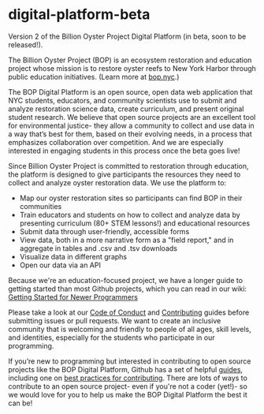 # digital-platform-beta
Version 2 of the Billion Oyster Project Digital Platform (in beta, soon to be released!).

The Billion Oyster Project (BOP) is an ecosystem restoration and education project whose mission is to restore oyster reefs to New York Harbor through public education initiatives.  (Learn more at [bop.nyc](https://bop.nyc).)

The BOP Digital Platform is an open source, open data web application that NYC students, educators, and community scientists use to submit and analyze restoration science data, create curriculum, and present original student research. We believe that open source projects are an excellent tool for environmental justice- they allow a community to collect and use data in a way that’s best for them, based on their evolving needs, in a process that emphasizes collaboration over competition. And we are especially interested in engaging students in this process once the beta goes live!  

Since Billion Oyster Project is committed to restoration through education, the platform is designed to give participants the resources they need to collect and analyze oyster restoration data.  We use the platform to:

- Map our oyster restoration sites so participants can find BOP in their communities
- Train educators and students on how to collect and analyze data by presenting curriculum (80+ STEM lessons!) and educational resources
- Submit data through user-friendly, accessible forms
- View data, both in a more narrative form as a "field report," and in aggregate in tables and .csv and .tsv downloads
- Visualize data in different graphs
- Open our data via an API

Because we're an education-focused project, we have a longer guide to getting started than most Github projects, which you can read in our wiki: [Getting Started for Newer Programmers](https://github.com/BillionOysterProject/digital-platform-beta/wiki/Getting-Started-for-Newer-Programmers)

Please take a look at our [Code of Conduct](https://github.com/BillionOysterProject/digital-platform-beta/blob/master/CODE_OF_CONDUCT.md) and [Contributing](https://github.com/BillionOysterProject/digital-platform-beta/blob/master/CONTRIBUTING.md) guides before submitting issues or pull requests.  We want to create an inclusive community that is welcoming and friendly to people of all ages, skill levels, and identities, especially for the students who participate in our programming. 

If you’re new to programming but interested in contributing to open source projects like the BOP Digital Platform, Github has a set of helpful [guides](https://opensource.guide/), including one on [best practices for contributing](https://opensource.guide/how-to-contribute/). There are lots of ways to contribute to an open source project- even if you're not a coder (yet!)- so we would love for you to help us make the BOP Digital Platform the best it can be!
